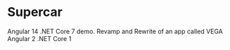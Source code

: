 # Supercar
Angular 14 .NET Core 7 demo. Revamp and Rewrite of an app called VEGA Angular 2 .NET Core 1

